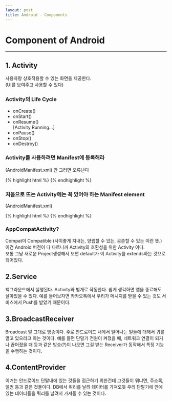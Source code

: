 ```yaml
---
layout: post
title: Android - Components
---
```


# Component of Android

---

## 1. Activity  

사용자랑 상호작용할 수 있는 화면을 제공한다.  
(UI를 보여주고 사용할 수 있다)

### Activity의 Life Cycle  

* onCreate()
* onStart()
* onResume()  
[Activity Running...]
* onPause()
* onStop()
* onDestroy()

### Activity를 사용하려면 Manifest에 등록해라  

(AndroidManifest.xml) 안 그러면 오류난다

{% highlight html %}
<manifest>
    <!--...-->
    <application>
        <activity android:name=".ExampleActivity" />
        <!--...-->
    </application>
    <!--...-->
</manifest>
{% endhighlight %}

### 처음으로 뜨는 Activity에는 꼭 있어야 하는 Manifest element  

(AndroidManifest.xml)  

{% highlight html %}
<activity android:name=".ExampleActivity" android:icon="@drawable/app_icon">
    <intent-filter>
        <action android:name="android.intent.action.MAIN" />
        <category android:name="android.intent.category.LAUNCHER" />
    </intent-filter>
</activity>
{% endhighlight %}

### AppCompatActivity?  

Compat이 Compatible (사이좋게 지내는, 양립할 수 있는, 공존할 수 있는 이런 뜻.)  
이건 Android 버전이 다 다르니까 Activity의 호환성을 위한 Activity 이다.  
보통 그냥 새로운 Project생성해서 보면 default가 이 Activity를 extends하는 것으로 되어있다.

## 2.Service  

백그라운드에서 실행된다.
Activity와 별개로 작동한다.
쉽게 생각하면 앱을 종료해도 살아있을 수 있다.
예를 들어보자면 카카오톡에서 우리가 메시지를 받을 수 있는 것도 서비스에서 Push를 받았기 때문이다.

## 3.BroadcastReceiver  

Broadcast 말 그대로 방송이다.
주로 안드로이드 내에서 일어나는 일들에 대해서 귀를 열고 있으라고 하는 것이다.
예를 들면 단말기 전원이 켜졌을 때, 네트워크 연결이 되거나 끊어졌을 때 등과 같은 방송(?)이 나오면
그걸 받는 Receiver가 동작해서 특정 기능을 수행하는 것이다.

## 4.ContentProvider

이거는 안드로이드 단말내에 있는 것들을 접근하기 위한건데
그것들이 뭐냐면, 주소록, 앨범 등과 같은 것들이다.
DB에서 쿼리를 날려 데이터를 가져오듯
우리 단말기에 안에 있는 데이터들을 쿼리를 날려서 가져올 수 있는 것이다.
